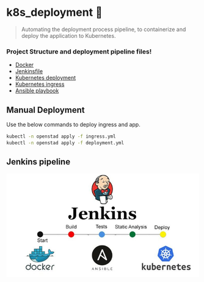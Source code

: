 # k8s_deployment :rocket:
> Automating the deployment process pipeline, to containerize and deploy the application to Kubernetes.

### Project Structure and deployment pipeline files!

* [Docker](Dockerfile)
* [Jenkinsfile](Jenkinsfile)
* [Kubernetes deployment](kubernetes/deployment.yml)
* [Kubernetes ingress](kubernetes/deployment.yml)
* [Ansible playbook](Ansible/docker_build_push.yml)

## Manual Deployment

Use the below commands to deploy ingress and app.

```bash
kubectl -n openstad apply -f ingress.yml 
kubectl -n openstad apply -f deployment.yml
```

## Jenkins pipeline
![Jenkins pipeline](/images/pipeline.jpeg)